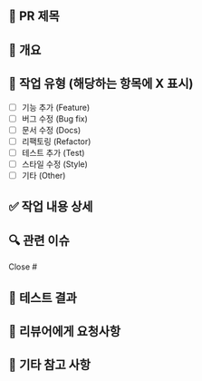 ## 📝 PR 제목
<!-- 예: [Feature] 회원가입 API 구현 -->

## 📌 개요
<!-- 어떤 변경을 했는지 한두 문장으로 설명해주세요 -->
<!-- ex) 회원가입 API 및 검증 로직 추가 -->

## 🔨 작업 유형 (해당하는 항목에 X 표시)
- [ ] 기능 추가 (Feature)
- [ ] 버그 수정 (Bug fix)
- [ ] 문서 수정 (Docs)
- [ ] 리팩토링 (Refactor)
- [ ] 테스트 추가 (Test)
- [ ] 스타일 수정 (Style)
- [ ] 기타 (Other)

## ✅ 작업 내용 상세
<!-- 구체적으로 어떤 작업을 했는지 작성해주세요 -->
<!-- - 회원가입 Controller 추가 -->

## 🔍 관련 이슈
<!-- 예: Close #12 -->
Close #

## 🧪 테스트 결과
<!-- 테스트 방법 및 결과 요약 -->
<!-- - Postman으로 회원가입 API 정상 동작 확인 -->

## 👀 리뷰어에게 요청사항
<!-- 코드 리뷰 시 중점적으로 봐줬으면 하는 부분 -->
<!-- - 이메일 형식 검증 로직에 문제 없는지 확인 부탁드립니다. -->

## 📎 기타 참고 사항
<!-- 추가적인 설명이나 참고 자료 (디자인 링크, API 문서 등) -->
<!-- - [API 문서](링크) -->
